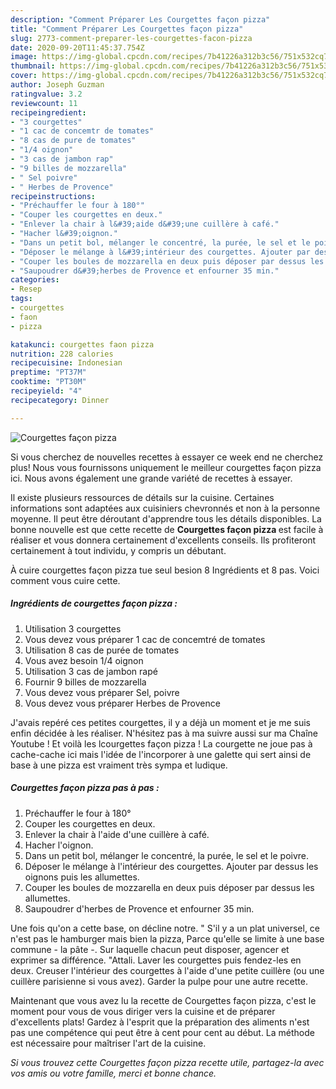 ```yaml
---
description: "Comment Préparer Les Courgettes façon pizza"
title: "Comment Préparer Les Courgettes façon pizza"
slug: 2773-comment-preparer-les-courgettes-facon-pizza
date: 2020-09-20T11:45:37.754Z
image: https://img-global.cpcdn.com/recipes/7b41226a312b3c56/751x532cq70/courgettes-facon-pizza-photo-principale-de-la-recette.jpg
thumbnail: https://img-global.cpcdn.com/recipes/7b41226a312b3c56/751x532cq70/courgettes-facon-pizza-photo-principale-de-la-recette.jpg
cover: https://img-global.cpcdn.com/recipes/7b41226a312b3c56/751x532cq70/courgettes-facon-pizza-photo-principale-de-la-recette.jpg
author: Joseph Guzman
ratingvalue: 3.2
reviewcount: 11
recipeingredient:
- "3 courgettes"
- "1 cac de concemtr de tomates"
- "8 cas de pure de tomates"
- "1/4 oignon"
- "3 cas de jambon rap"
- "9 billes de mozzarella"
- " Sel poivre"
- " Herbes de Provence"
recipeinstructions:
- "Préchauffer le four à 180°"
- "Couper les courgettes en deux."
- "Enlever la chair à l&#39;aide d&#39;une cuillère à café."
- "Hacher l&#39;oignon."
- "Dans un petit bol, mélanger le concentré, la purée, le sel et le poivre."
- "Déposer le mélange à l&#39;intérieur des courgettes. Ajouter par dessus les oignons puis les allumettes."
- "Couper les boules de mozzarella en deux puis déposer par dessus les allumettes."
- "Saupoudrer d&#39;herbes de Provence et enfourner 35 min."
categories:
- Resep
tags:
- courgettes
- faon
- pizza

katakunci: courgettes faon pizza 
nutrition: 228 calories
recipecuisine: Indonesian
preptime: "PT37M"
cooktime: "PT30M"
recipeyield: "4"
recipecategory: Dinner

---
```



![Courgettes façon pizza](https://img-global.cpcdn.com/recipes/7b41226a312b3c56/751x532cq70/courgettes-facon-pizza-photo-principale-de-la-recette.jpg)

Si vous cherchez de nouvelles recettes à essayer ce week end ne cherchez plus! Nous vous fournissons uniquement le meilleur courgettes façon pizza ici. Nous avons également une grande variété de recettes à essayer.

Il existe plusieurs ressources de détails sur la cuisine. Certaines informations sont adaptées aux cuisiniers chevronnés et non à la personne moyenne. Il peut être déroutant d'apprendre tous les détails disponibles. La bonne nouvelle est que cette recette de <strong> Courgettes façon pizza </strong> est facile à réaliser et vous donnera certainement d'excellents conseils. Ils profiteront certainement à tout individu, y compris un débutant.

<!--inarticleads1-->

À cuire courgettes façon pizza tue seul besion 8 Ingrédients et 8 pas. Voici comment vous cuire cette.

##### Ingrédients de courgettes façon pizza :

1. Utilisation 3 courgettes
1. Vous devez vous préparer 1 cac de concemtré de tomates
1. Utilisation 8 cas de purée de tomates
1. Vous avez besoin 1/4 oignon
1. Utilisation 3 cas de jambon rapé
1. Fournir 9 billes de mozzarella
1. Vous devez vous préparer  Sel, poivre
1. Vous devez vous préparer  Herbes de Provence


J&#39;avais repéré ces petites courgettes, il y a déjà un moment et je me suis enfin décidée à les réaliser. N&#39;hésitez pas à ma suivre aussi sur ma Chaîne Youtube ! Et voilà les lcourgettes façon pizza ! La courgette ne joue pas à cache-cache ici mais l&#39;idée de l&#39;incorporer à une galette qui sert ainsi de base à une pizza est vraiment très sympa et ludique. 

<!--inarticleads2-->

##### Courgettes façon pizza pas à pas :

1. Préchauffer le four à 180°
1. Couper les courgettes en deux.
1. Enlever la chair à l&#39;aide d&#39;une cuillère à café.
1. Hacher l&#39;oignon.
1. Dans un petit bol, mélanger le concentré, la purée, le sel et le poivre.
1. Déposer le mélange à l&#39;intérieur des courgettes. Ajouter par dessus les oignons puis les allumettes.
1. Couper les boules de mozzarella en deux puis déposer par dessus les allumettes.
1. Saupoudrer d&#39;herbes de Provence et enfourner 35 min.


Une fois qu&#39;on a cette base, on décline notre. &#34; S&#39;il y a un plat universel, ce n&#39;est pas le hamburger mais bien la pizza, Parce qu&#39;elle se limite à une base commune - la pâte -. Sur laquelle chacun peut disposer, agencer et exprimer sa différence. &#34;Attali. Laver les courgettes puis fendez-les en deux. Creuser l&#39;intérieur des courgettes à l&#39;aide d&#39;une petite cuillère (ou une cuillère parisienne si vous avez). Garder la pulpe pour une autre recette. 

<!--inarticleads1-->

<p>
Maintenant que vous avez lu la recette de Courgettes façon pizza, c'est le moment pour vous de vous diriger vers la cuisine et de préparer d'excellents plats! Gardez à l'esprit que la préparation des aliments n'est pas une compétence qui peut être à cent pour cent au début. La méthode est nécessaire pour maîtriser l'art de la cuisine.
</p>

<p>
<i>Si vous trouvez cette Courgettes façon pizza recette utile, partagez-la avec vos amis ou votre famille, merci et bonne chance.</i>
</p>
